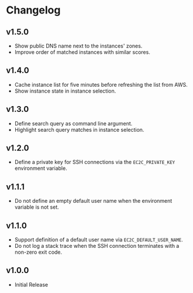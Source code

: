 # Changelog

## v1.5.0
 - Show public DNS name next to the instances' zones.
 - Improve order of matched instances with similar scores.

## v1.4.0
 - Cache instance list for five minutes before refreshing the list from AWS.
 - Show instance state in instance selection.

## v1.3.0
 - Define search query as command line argument.
 - Highlight search query matches in instance selection.

## v1.2.0
 - Define a private key for SSH connections via the `EC2C_PRIVATE_KEY` environment variable.

## v1.1.1
 - Do not define an empty default user name when the environment variable is not set.

## v1.1.0
 - Support definition of a default user name via `EC2C_DEFAULT_USER_NAME`.
 - Do not log a stack trace when the SSH connection terminates with a non-zero exit code.

## v1.0.0
 - Initial Release
